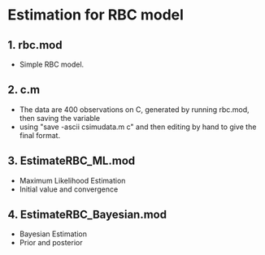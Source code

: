 # Estimation for RBC model

## 1. rbc.mod
  - Simple RBC model.

## 2. c.m
  - The data are 400 observations on C, generated by running rbc.mod, then saving the variable
  - using "save -ascii csimudata.m c" and then editing by hand to give the final format.  

## 3. EstimateRBC_ML.mod
  - Maximum Likelihood Estimation
  - Initial value and convergence
## 4. EstimateRBC_Bayesian.mod
  - Bayesian Estimation  
  - Prior and posterior
